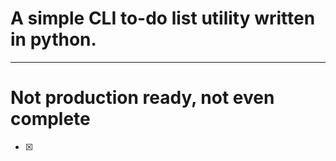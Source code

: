 # A simple CLI to-do list utility written in python.
---
# Not production ready, not even complete

- [x] 
